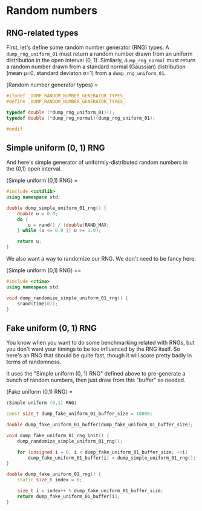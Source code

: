 # Random numbers

## RNG-related types

First, let's define some random number generator (RNG) types. A `dump_rng_uniform_01` must return a random number drawn from an uniform distribution in the open interval (0, 1). Similarly, `dump_rng_normal` must return a random number drawn from a standard normal (Gaussian) distribution (mean μ=0, standard deviaton σ=1) from a `dump_rng_uniform_01`.

⟨Random number generator types⟩ =
```C++
#ifndef _DUMP_RANDOM_NUMBER_GENERATOR_TYPES_
#define _DUMP_RANDOM_NUMBER_GENERATOR_TYPES_

typedef double (*dump_rng_uniform_01)();
typedef double (*dump_rng_normal)(dump_rng_uniform_01);

#endif
```

## Simple uniform (0, 1) RNG

And here's simple generator of uniformly-distributed random numbers in the (0,1) open interval.

⟨Simple uniform (0,1) RNG⟩ =
```C++
#include <cstdlib>
using namespace std;

double dump_simple_uniform_01_rng() {
    double u = 0.0;
    do {
        u = rand() / (double)RAND_MAX;
    } while (u <= 0.0 || u >= 1.0);

    return u;
}
```

We also want a way to randomize our RNG. We don't need to be fancy here.

⟨Simple uniform (0,1) RNG⟩ +=
```C++
#include <ctime>
using namespace std;

void dump_randomize_simple_uniform_01_rng() {
    srand(time(0));
}
```

## Fake uniform (0, 1) RNG

You know when you want to do some benchmarking related with RNGs, but you don't want your timings to be too influenced by the RNG itself. So here's an RNG that should be quite fast, though it will score pretty badly in terms of randomness.

It uses the "Simple uniform (0, 1) RNG" defined above to pre-generate a bunch of random numbers, then just draw from this "buffer" as needed.

⟨Fake uniform (0,1) RNG⟩ =
```C++
⟨Simple uniform (0,1) RNG⟩

const size_t dump_fake_uniform_01_buffer_size = 10000;

double dump_fake_uniform_01_buffer[dump_fake_uniform_01_buffer_size];

void dump_fake_uniform_01_rng_init() {
    dump_randomize_simple_uniform_01_rng();

    for (unsigned i = 0; i < dump_fake_uniform_01_buffer_size; ++i)
        dump_fake_uniform_01_buffer[i] = dump_simple_uniform_01_rng();
}

double dump_fake_uniform_01_rng() {
    static size_t index = 0;

    size_t i = index++ % dump_fake_uniform_01_buffer_size;
    return dump_fake_uniform_01_buffer[i];
}
```
